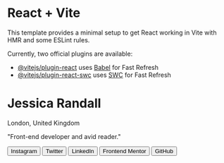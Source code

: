 # React + Vite

This template provides a minimal setup to get React working in Vite with HMR and some ESLint rules.

Currently, two official plugins are available:

- [@vitejs/plugin-react](https://github.com/vitejs/vite-plugin-react/blob/main/packages/plugin-react/README.md) uses [Babel](https://babeljs.io/) for Fast Refresh
- [@vitejs/plugin-react-swc](https://github.com/vitejs/vite-plugin-react-swc) uses [SWC](https://swc.rs/) for Fast Refresh

<div className="contenedorDinamico">
          <div className="Contenedor1">
            <h1 className="nombre">
              Jessica Randall
            </h1>
            <p className="ubicacion">
              London, United Kingdom
            </p>
            <p className= "descripcion">
              "Front-end developer and avid reader."
            </p>
            <div className="container">
              <button>
                Instagram
              </button>
              <button>
                Twitter
              </button>
              <button>
                LinkedIn
              </button>
              <button>
                Frontend Mentor
              </button>
              <button>
                GitHub
              </button>
            </div>
          </div>
        </div>
